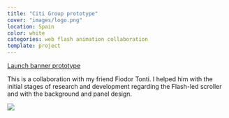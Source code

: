 ```yaml
---
title: "Citi Group prototype"
cover: "images/logo.png"
location: Spain
color: white
categories: web flash animation collaboration
template: project
---
```


<p class="align-center">
<a class="btn external" role="button" href="http://work.joanmira.com/webs/citigroup/" target="_blank">Launch banner prototype</a>
</p>

This is a collaboration with my friend Fiodor Tonti. I helped him with the initial stages of research and development regarding the Flash-led scroller and with the background and panel design.

![](/work/citigroup/images/1.png)
